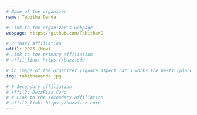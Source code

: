 ```yaml
---
# Name of the organizer
name: Tabitha Oanda

# Link to the organizer's webpage
webpage: https://github.com/TabithaKO

# Primary affiliation
affil: 2025 (Now)
# Link to the primary affiliation
# affil_link: https://buzz.edu

# An image of the organizer (square aspect ratio works the best) (place in the `assets/img/organizers` directory)
img: tabithaoanda.jpg

# # Secondary affiliation
# affil2: BuzzFizz Corp
# # Link to the secondary affiliation
# affil2_link: https://buzzfizz.corp
---
```


